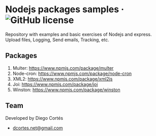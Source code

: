 # Nodejs packages samples &middot; ![GitHub license](https://img.shields.io/badge/license-MIT-blue.svg)

Repository with examples and basic exercises of Nodejs and express.
Upload files, Logging, Send emails, Tracking, etc.

## Packages

1. Multer: https://www.npmjs.com/package/multer
2. Node-cron: https://www.npmjs.com/package/node-cron
3. XML2: https://www.npmjs.com/package/xml2js
4. Joi: https://www.npmjs.com/package/joi
5. Winston: https://www.npmjs.com/package/winston

## Team

Developed by Diego Cortés

- dcortes.net@gmail.com
